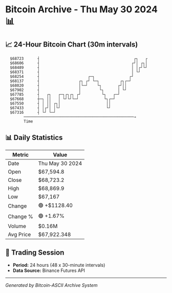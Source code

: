 # Bitcoin Archive - Thu May 30 2024 📊

## 📈 24-Hour Bitcoin Chart (30m intervals)

```
  $68723      ┤                                         ┌┐   ┌ 
  $68606      ┤                                        ┌┘│ ┌┐│ 
  $68489      ┤                                        │ │┌┘└┘ 
  $68371      ┤                                        │ └┘    
  $68254      ┤                     ┌─┐               ┌┘       
  $68137      ┤                 ┌┐ ┌┘ └─┐         ┌┐┌─┘        
  $68020      ┤                 │└─┘    └┐       ┌┘││          
  $67902      ┤                 │        └┐      │ └┘          
  $67785      ┤   ┌┐   ┌─┐┌┐┌┐ ┌┘         └┐   ┌─┘             
  $67668      ┼─┐ ││   │ └┘└┘└─┘           └┐┌─┘               
  $67550      ┤ │ ││ ┌┐│                    ││                 
  $67433      ┤ │┌┘│ │└┘                    └┘                 
  $67316      ┤ └┘ └─┘                                         
        ────────────────────────────────────────────────→
        Time
```

## 📊 Daily Statistics

| Metric | Value |
|--------|-------|
| Date | Thu May 30 2024 |
| Open | $67,594.8 |
| Close | $68,723.2 |
| High | $68,869.9 |
| Low | $67,167 |
| Change | 🟢 +$1128.40 |
| Change % | 🟢 +1.67% |
| Volume | $0.16M |
| Avg Price | $67,922.348 |

## 📅 Trading Session

- **Period:** 24 hours (48 x 30-minute intervals)
- **Data Source:** Binance Futures API

---
*Generated by Bitcoin-ASCII Archive System*
